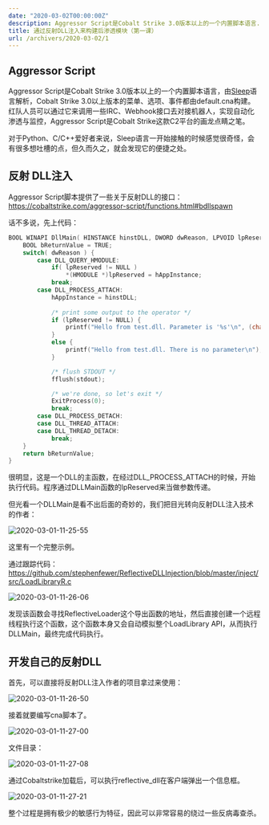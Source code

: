 ```yaml
---
date: "2020-03-02T00:00:00Z"
description: Aggressor Script是Cobalt Strike 3.0版本以上的一个内置脚本语言....
title: 通过反射DLL注入来构建后渗透模块（第一课）
url: /archivers/2020-03-02/1
---
```



## Aggressor Script

Aggressor Script是Cobalt Strike 3.0版本以上的一个内置脚本语言，由[Sleep](http://sleep.dashnine.org/manual)语言解析，Cobalt Strike 3.0以上版本的菜单、选项、事件都由default.cna构建。红队人员可以通过它来调用一些IRC、Webhook接口去对接机器人，实现自动化渗透与监控，Aggressor Script是Cobalt Strike这款C2平台的画龙点睛之笔。

对于Python、C/C++爱好者来说，Sleep语言一开始接触的时候感觉很奇怪，会有很多想吐槽的点，但久而久之，就会发现它的便捷之处。

## 反射 DLL注入

Aggressor Script脚本提供了一些关于反射DLL的接口：https://cobaltstrike.com/aggressor-script/functions.html#bdllspawn

话不多说，先上代码：

```c
BOOL WINAPI DllMain( HINSTANCE hinstDLL, DWORD dwReason, LPVOID lpReserved ) {
	BOOL bReturnValue = TRUE;
	switch( dwReason ) {
		case DLL_QUERY_HMODULE:
			if( lpReserved != NULL )
				*(HMODULE *)lpReserved = hAppInstance;
			break;
		case DLL_PROCESS_ATTACH:
			hAppInstance = hinstDLL;
	
			/* print some output to the operator */
			if (lpReserved != NULL) {
				printf("Hello from test.dll. Parameter is '%s'\n", (char *)lpReserved);
			}
			else {
				printf("Hello from test.dll. There is no parameter\n");
			}

			/* flush STDOUT */
			fflush(stdout);

			/* we're done, so let's exit */
			ExitProcess(0);
			break;
		case DLL_PROCESS_DETACH:
		case DLL_THREAD_ATTACH:
		case DLL_THREAD_DETACH:
			break;
	}
	return bReturnValue;
}
```

很明显，这是一个DLL的主函数，在经过DLL_PROCESS_ATTACH的时候，开始执行代码。程序通过DLLMain函数的lpReserved来当做参数传递。

但光看一个DLLMain是看不出后面的奇妙的，我们把目光转向反射DLL注入技术的作者：

![2020-03-01-11-25-55](https://rvn0xsy.oss-cn-shanghai.aliyuncs.com/5f04c037dcc364ac784c0a54a52bf0b3.png)



这里有一个完整示例。

通过跟踪代码：https://github.com/stephenfewer/ReflectiveDLLInjection/blob/master/inject/src/LoadLibraryR.c

![2020-03-01-11-26-06](https://rvn0xsy.oss-cn-shanghai.aliyuncs.com/891f72baec3849d1f8cae20763e00556.png)

发现该函数会寻找ReflectiveLoader这个导出函数的地址，然后直接创建一个远程线程执行这个函数，这个函数本身又会自动模拟整个LoadLibrary API，从而执行DLLMain，最终完成代码执行。

## 开发自己的反射DLL

首先，可以直接将反射DLL注入作者的项目拿过来使用：

![2020-03-01-11-26-50](https://rvn0xsy.oss-cn-shanghai.aliyuncs.com/8aa910e95941f5934e2a98b3a9ab2d27.png)

接着就要编写cna脚本了。

![2020-03-01-11-27-00](https://rvn0xsy.oss-cn-shanghai.aliyuncs.com/81ccd8a3292c89c284c7e12918c7cc8f.png)

文件目录：

![2020-03-01-11-27-08](https://rvn0xsy.oss-cn-shanghai.aliyuncs.com/33f98e3b30ff382ecceb8bea12117c78.png)

通过Cobaltstrike加载后，可以执行reflective_dll在客户端弹出一个信息框。

![2020-03-01-11-27-21](https://rvn0xsy.oss-cn-shanghai.aliyuncs.com/f7f4ecea6989b990e7994eeee82a6e0e.png)

整个过程是拥有极少的敏感行为特征，因此可以非常容易的绕过一些反病毒查杀。



